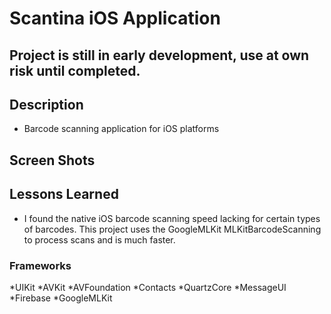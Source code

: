 # Scantina iOS Application

## Project is still in early development, use at own risk until completed.

## Description
* Barcode scanning application for iOS platforms



## Screen Shots


## Lessons Learned
* I found the native iOS barcode scanning speed lacking for certain types of barcodes.
This project uses the GoogleMLKit MLKitBarcodeScanning to process scans and is much faster.


### Frameworks
*UIKit
*AVKit
*AVFoundation
*Contacts
*QuartzCore
*MessageUI
*Firebase
*GoogleMLKit

